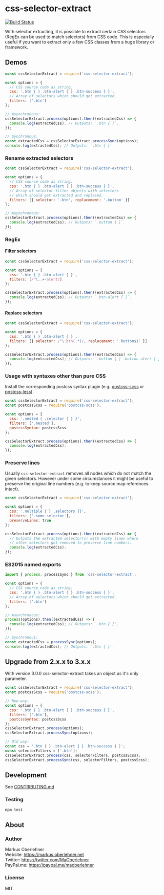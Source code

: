 # css-selector-extract
[![Build Status](https://travis-ci.org/maoberlehner/css-selector-extract.svg?branch=master)](https://travis-ci.org/maoberlehner/css-selector-extract)

With selector extracting, it is possible to extract certain CSS selectors (RegEx can be used to match selectors) from CSS code. This is especially useful if you want to extract only a few CSS classes from a huge library or framework.

## Demos
```js
const cssSelectorExtract = require('css-selector-extract');

const options = {
  // CSS source code as string.
  css: '.btn { } .btn-alert { } .btn-success { }',
  // Array of selectors which should get extracted.
  filters: ['.btn']
};

// Asynchronous:
cssSelectorExtract.process(options).then((extractedCss) => {
  console.log(extractedCss); // Outputs: `.btn { }`.
});

// Synchronous:
const extractedCss = cssSelectorExtract.processSync(options);
console.log(extractedCss); // Outputs: `.btn { }`.
```

### Rename extracted selectors
```js
const cssSelectorExtract = require('css-selector-extract');

const options = {
  // CSS source code as string.
  css: '.btn { } .btn-alert { } .btn-success { }',
  // Array of selector filter objects with selectors
  // which should get extracted and replaced.
  filters: [{ selector: '.btn', replacement: '.button' }]
};

// Asynchronous:
cssSelectorExtract.process(options).then((extractedCss) => {
  console.log(extractedCss); // Outputs: `.button { }`.
});
```

### RegEx
#### Filter selectors
```js
const cssSelectorExtract = require('css-selector-extract');

const options = {
  css: '.btn { } .btn-alert { }',
  filters: [/^\..+-alert/]
};

cssSelectorExtract.process(options).then((extractedCss) => {
  console.log(extractedCss); // Outputs: `.btn-alert { }`.
});
```

#### Replace selectors
```js
const cssSelectorExtract = require('css-selector-extract');

const options = {
  css: '.btn { } .btn-alert { }',
  filters: [{ selector: /^\.btn(.*)/, replacement: '.button$1' }]
};

cssSelectorExtract.process(options).then((extractedCss) => {
  console.log(extractedCss); // Outputs: `.button { } .button-alert { }`.
});
```

### Usage with syntaxes other than pure CSS
Install the corresponding postcss syntax plugin (e.g. [postcss-scss](https://www.npmjs.com/package/postcss-scss) or [postcss-less](https://www.npmjs.com/package/postcss-less)).

```js
const cssSelectorExtract = require('css-selector-extract');
const postcssScss = require('postcss-scss');

const options = {
  css: '.nested { .selector { } }',
  filters: ['.nested'],
  postcssSyntax: postcssScss
};

cssSelectorExtract.process(options).then((extractedCss) => {
  console.log(extractedCss);
});
```

### Preserve lines
Usually `css-selector-extract` removes all nodes which do not match the given selectors. However under some circumstances it might be useful to preserve the original line numbers (e.g. to keep source map references intact).

```js
const cssSelectorExtract = require('css-selector-extract');

const options = {
  css: '.multiple { } .selectors {}',
  filters: ['.some-selector'],
  preserveLines: true
};

cssSelectorExtract.process(options).then((extractedCss) => {
  // Outputs the extracted selector(s) with empty lines where
  // other selectors got removed to preserve line numbers.
  console.log(extractedCss);
});
```

### ES2015 named exports
```js
import { process, processSync } from 'css-selector-extract';

const options = {
  // CSS source code as string.
  css: '.btn { } .btn-alert { } .btn-success { }',
  // Array of selectors which should get extracted.
  filters: ['.btn']
};

// Asynchronous:
process(options).then((extractedCss) => {
  console.log(extractedCss); // Outputs: `.btn { }`.
});

// Synchronous:
const extractedCss = processSync(options);
console.log(extractedCss); // Outputs: `.btn { }`.
```

## Upgrade from 2.x.x to 3.x.x
With version 3.0.0 css-selector-extract takes an object as it's only parameter.

```js
const cssSelectorExtract = require('css-selector-extract');
const postcssScss = require('postcss-scss');

// New way:
const options = {
  css: '.btn { } .btn-alert { } .btn-success { }',
  filters: ['.btn'],
  postcssSyntax: postcssScss
};
cssSelectorExtract.process(options);
cssSelectorExtract.processSync(options);

// Old way:
const css = '.btn { } .btn-alert { } .btn-success { }';
const selectorFilters = ['.btn'];
cssSelectorExtract.process(css, selectorFilters, postcssScss);
cssSelectorExtract.processSync(css, selectorFilters, postcssScss);
```

## Development
See [CONTRIBUTING.md](https://github.com/maoberlehner/css-selector-extract/blob/master/CONTRIBUTING.md)

### Testing
```bash
npm test
```

## About
### Author
Markus Oberlehner  
Website: https://markus.oberlehner.net  
Twitter: https://twitter.com/MaOberlehner  
PayPal.me: https://paypal.me/maoberlehner

### License
MIT
